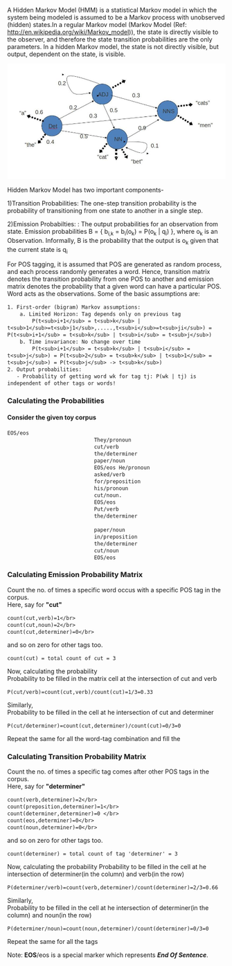  A Hidden Markov Model (HMM) is a statistical Markov model in which the system being modeled is assumed to be a Markov process with unobserved (hidden) states.In a regular Markov model (Markov Model (Ref: http://en.wikipedia.org/wiki/Markov_model)), the state is directly visible to the observer, and therefore the state transition probabilities are the only parameters. In a hidden Markov model, the state is not directly visible, but output, dependent on the state, is visible.

<img src="images/hmm.jpg">

Hidden Markov Model has two important components-

1)Transition Probabilities: The one-step transition probability is the probability of transitioning from one state to another in a single step.

2)Emission Probabilties: : The output probabilities for an observation from state. Emission probabilities B = { b<sub>i,k</sub> = b<sub>i</sub>(o<sub>k</sub>) = P(o<sub>k</sub> | q<sub>i</sub>) }, where o<sub>k</sub> is an Observation. Informally, B is the probability that the output is o<sub>k</sub> given that the current state is q<sub>i</sub>

For POS tagging, it is assumed that POS are generated as random process, and each process randomly generates a word. Hence, transition matrix denotes the transition probability from one POS to another and emission matrix denotes the probability that a given word can have a particular POS. Word acts as the observations. Some of the basic assumptions are:

```
1. First-order (bigram) Markov assumptions:
   	a. Limited Horizon: Tag depends only on previous tag
		P(t<sub>i+1</sub> = t<sub>k</sub> | t<sub>1</sub>=t<sub>j1</sub>,.....,t<sub>i</sub>=t<sub>ji</sub>) = P(t<sub>i+1</sub> = t<sub>k</sub> | t<sub>i</sub> = t<sub>j</sub>)
	b. Time invariance: No change over time
		P(t<sub>i+1</sub> = t<sub>k</sub> | t<sub>i</sub> = t<sub>j</sub>) = P(t<sub>2</sub> = t<sub>k</sub> | t<sub>1</sub> = t<sub>j</sub>) = P(t<sub>j</sub> -> t<sub>k</sub>)
2. Output probabilities:
   - Probability of getting word wk for tag tj: P(wk | tj) is independent of other tags or words!

```
### Calculating the Probabilities

####  Consider the given toy corpus

```
EOS/eos
                            They/pronoun
                            cut/verb
                            the/determiner
                            paper/noun
                            EOS/eos He/pronoun
                            asked/verb
                            for/preposition
                            his/pronoun
                            cut/noun.
                            EOS/eos
                            Put/verb
                            the/determiner

                            paper/noun
                            in/preposition
                            the/determiner
                            cut/noun
                            EOS/eos

```

###  Calculating Emission Probability Matrix

Count the no. of times a specific word occus with a specific POS tag in the corpus.</br>
Here, say for **"cut"**

```
count(cut,verb)=1</br> 
count(cut,noun)=2</br>
count(cut,determiner)=0</br>
```

and so on zero for other tags too.


```
count(cut) = total count of cut = 3
```

Now, calculating the probability</br>
Probability to be filled in the matrix cell at the intersection of cut and verb</br>

```
P(cut/verb)=count(cut,verb)/count(cut)=1/3=0.33
```

Similarly,</br>
Probability to be filled in the cell at he intersection of cut and determiner

```
P(cut/determiner)=count(cut,determiner)/count(cut)=0/3=0
```

 Repeat the same for all the word-tag combination and fill the

###  Calculating Transition Probability Matrix

Count the no. of times a specific tag comes after other POS tags in the corpus.</br>
Here, say for **"determiner"**

```
count(verb,determiner)=2</br>
count(preposition,determiner)=1</br>
count(determiner,determiner)=0 </br>
count(eos,determiner)=0</br>
count(noun,determiner)=0</br>
```

and so on zero for other tags too.

```
count(determiner) = total count of tag 'determiner' = 3
```

Now, calculating the probability
Probability to be filled in the cell at he intersection of determiner(in the column) and verb(in the row)

```
P(determiner/verb)=count(verb,determiner)/count(determiner)=2/3=0.66
```

Similarly,</br>
Probability to be filled in the cell at he intersection of determiner(in the column) and noun(in the row)

```
P(determiner/noun)=count(noun,determiner)/count(determiner)=0/3=0
```

Repeat the same for all the tags

 Note: **EOS**/eos is a special marker which represents ***End Of Sentence***.
